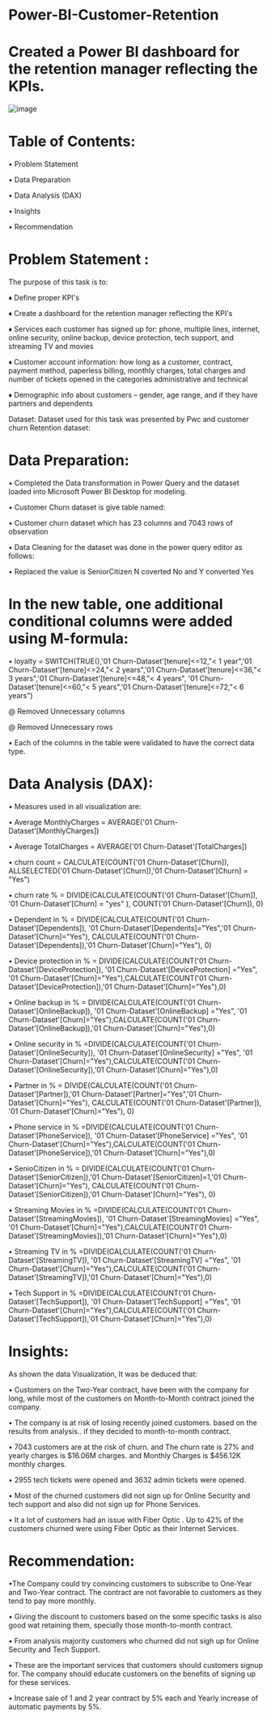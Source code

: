 # Power-BI-Customer-Retention
# Created a Power BI dashboard for the retention manager reflecting the KPIs.

![image](https://github.com/Ishansingh438/Power-BI-Customer-Retention/assets/105629591/0f1b82d5-2036-4897-a7d5-9ef2be068c97)

# Table of Contents:

• Problem Statement

• Data Preparation

• Data Analysis (DAX)

• Insights

• Recommendation

# Problem Statement :

The purpose of this task is to:

♦ Define proper KPI's 

♦ Create a dashboard for the retention manager reflecting the KPI's

♦ Services each customer has signed up for: phone, multiple lines, internet, online security, online backup, device protection, tech support, and streaming TV and movies

♦ Customer account information: how long as a customer, contract, payment method, paperless billing, monthly charges, total charges and number of tickets opened in the categories administrative and technical

♦ Demographic info about customers – gender, age range, and if they have partners and dependents

Dataset:
Dataset used for this task was presented by Pwc and customer churn Retention dataset:

# Data Preparation:

• Completed the Data transformation in Power Query and the dataset loaded into Microsoft Power BI Desktop for modeling.

• Customer Churn dataset is give table named:

• Customer churn dataset which has 23 columns and 7043 rows of observation

• Data Cleaning for the dataset was done in the power query editor as follows:

• Replaced the value is SeniorCitizen N coverted No and Y converted Yes

# In the new table, one additional conditional columns were added using M-formula:

• loyalty = SWITCH(TRUE(),'01 Churn-Dataset'[tenure]<=12,"< 1 year",'01 Churn-Dataset'[tenure]<=24,"< 2 years",'01 Churn-Dataset'[tenure]<=36,"< 3 years",'01 Churn-Dataset'[tenure]<=48,"< 4 years", '01 Churn-Dataset'[tenure]<=60,"< 5 years",'01 Churn-Dataset'[tenure]<=72,"< 6 years")

@ Removed Unnecessary columns

@ Removed Unnecessary rows

• Each of the columns in the table were validated to have the correct data type.

# Data Analysis (DAX):
• Measures used in all visualization are:

• Average MonthlyCharges = AVERAGE('01 Churn-Dataset'[MonthlyCharges])

• Average TotalCharges = AVERAGE('01 Churn-Dataset'[TotalCharges])

• churn count = CALCULATE(COUNT('01 Churn-Dataset'[Churn]), ALLSELECTED('01 Churn-Dataset'[Churn]),'01 Churn-Dataset'[Churn] = "Yes")

• churn rate % = DIVIDE(CALCULATE(COUNT('01 Churn-Dataset'[Churn]), '01 Churn-Dataset'[Churn] = "yes" ), COUNT('01 Churn-Dataset'[Churn]), 0)

• Dependent in % = DIVIDE(CALCULATE(COUNT('01 Churn-Dataset'[Dependents]), '01 Churn-Dataset'[Dependents]="Yes",'01 Churn-Dataset'[Churn]="Yes"), CALCULATE(COUNT('01 Churn-Dataset'[Dependents]),'01 Churn-Dataset'[Churn]="Yes"), 0)

• Device protection in % = DIVIDE(CALCULATE(COUNT('01 Churn-Dataset'[DeviceProtection]), '01 Churn-Dataset'[DeviceProtection] ="Yes", '01 Churn-Dataset'[Churn]="Yes"),CALCULATE(COUNT('01 Churn-Dataset'[DeviceProtection]),'01 Churn-Dataset'[Churn]="Yes"),0)

• Online backup in % = DIVIDE(CALCULATE(COUNT('01 Churn-Dataset'[OnlineBackup]), '01 Churn-Dataset'[OnlineBackup] ="Yes", '01 Churn-Dataset'[Churn]="Yes"),CALCULATE(COUNT('01 Churn-Dataset'[OnlineBackup]),'01 Churn-Dataset'[Churn]="Yes"),0)

• Online security in % =DIVIDE(CALCULATE(COUNT('01 Churn-Dataset'[OnlineSecurity]), '01 Churn-Dataset'[OnlineSecurity] ="Yes", '01 Churn-Dataset'[Churn]="Yes"),CALCULATE(COUNT('01 Churn-Dataset'[OnlineSecurity]),'01 Churn-Dataset'[Churn]="Yes"),0)

• Partner in % = DIVIDE(CALCULATE(COUNT('01 Churn-Dataset'[Partner]),'01 Churn-Dataset'[Partner]="Yes",'01 Churn-Dataset'[Churn]="Yes"), CALCULATE(COUNT('01 Churn-Dataset'[Partner]), '01 Churn-Dataset'[Churn]="Yes"), 0)

• Phone service in % =DIVIDE(CALCULATE(COUNT('01 Churn-Dataset'[PhoneService]), '01 Churn-Dataset'[PhoneService] ="Yes", '01 Churn-Dataset'[Churn]="Yes"),CALCULATE(COUNT('01 Churn-Dataset'[PhoneService]),'01 Churn-Dataset'[Churn]="Yes"),0)

• SenioCitizen in % = DIVIDE(CALCULATE(COUNT('01 Churn-Dataset'[SeniorCitizen]),'01 Churn-Dataset'[SeniorCitizen]=1,'01 Churn-Dataset'[Churn]="Yes"), CALCULATE(COUNT('01 Churn-Dataset'[SeniorCitizen]),'01 Churn-Dataset'[Churn]="Yes"), 0)

• Streaming Movies in % =DIVIDE(CALCULATE(COUNT('01 Churn-Dataset'[StreamingMovies]), '01 Churn-Dataset'[StreamingMovies] ="Yes", '01 Churn-Dataset'[Churn]="Yes"),CALCULATE(COUNT('01 Churn-Dataset'[StreamingMovies]),'01 Churn-Dataset'[Churn]="Yes"),0)

• Streaming TV in % =DIVIDE(CALCULATE(COUNT('01 Churn-Dataset'[StreamingTV]), '01 Churn-Dataset'[StreamingTV] ="Yes", '01 Churn-Dataset'[Churn]="Yes"),CALCULATE(COUNT('01 Churn-Dataset'[StreamingTV]),'01 Churn-Dataset'[Churn]="Yes"),0)

• Tech Support in % =DIVIDE(CALCULATE(COUNT('01 Churn-Dataset'[TechSupport]), '01 Churn-Dataset'[TechSupport] ="Yes", '01 Churn-Dataset'[Churn]="Yes"),CALCULATE(COUNT('01 Churn-Dataset'[TechSupport]),'01 Churn-Dataset'[Churn]="Yes"),0)

# Insights:

As shown the data Visualization, It was be deduced that:

• Customers on the Two-Year contract, have been with the company for long, while most of the customers on Month-to-Month contract joined the company.

• The company is at risk of losing recently joined customers. based on the results from analysis.. if they decided to month-to-month contract.

• 7043 customers are at the risk of churn. and The churn rate is 27% and yearly charges is $16.06M charges. and Monthly Charges is $456.12K monthly charges.

• 2955 tech tickets were opened and 3632 admin tickets were opened.

• Most of the churned customers did not sign up for Online Security and tech support and also did not sign up for Phone Services.

• It a lot of customers had an issue with Fiber Optic . Up to 42% of the customers churned were using Fiber Optic as their Internet Services.

# Recommendation:

 •The Company could try convincing customers to subscribe to One-Year and Two-Year contract. The contract are not favorable to customers as they tend to pay more monthly.

• Giving the discount to customers based on the some specific tasks is also good wat retaining them, specially those month-to-month contract.

• From analysis majority customers who churned did not sigh up for Online Security and Tech Support. 

• These are the important services that customers should customers signup for. The company should educate customers on the benefits of signing up for these services.

• Increase sale of 1 and 2 year contract by 5% each and Yearly increase of automatic payments by 5%.
